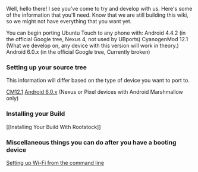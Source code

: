 Well, hello there! I see you've come to try and develop with us. Here's some of the information that you'll need. Know that we are still building this wiki, so we might not have everything that you want yet.

You can begin porting Ubuntu Touch to any phone with:
Android 4.4.2 (in the official Google tree, Nexus 4, not used by UBports)
CyanogenMod 12.1 (What we develop on, any device with this version will work in theory.)
Android 6.0.x (in the official Google tree, Currently broken)

### Setting up your source tree
This information will differ based on the type of device you want to port to.

[CM12.1](https://wiki.ubports.com/wiki/Setting-up-Your-Tree-for-CM12.1-Devices)
[Android 6.0.x](https://wiki.ubports.com/wiki/Setting-Up-your-Tree-for-Nexus-%2B-Pixel-Devices) (Nexus or Pixel devices with Android Marshmallow only)

### Installing your Build

[[Installing Your Build With Rootstock]]

### Miscellaneous things you can do after you have a booting device

[Setting up Wi-Fi from the command line](https://wiki.ubports.com/wiki/Commandline-networking-with-Network-Manager)